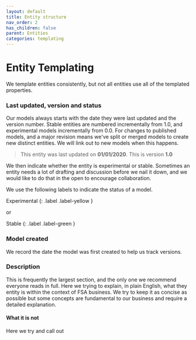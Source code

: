 ```yaml
---
layout: default
title: Entity structure
nav_order: 2
has_children: false
parent: Entities
categories: templating
---
```

# Entity Templating
We template entities consistently, but not all entities use all of the templated properties.

###  Last updated, version and status
Our models always starts with the date they were last updated and the version number. Stable entities are numbered incrementally from 1.0, and experimental models incrementally from 0.0. For changes to published models, and a major revision means we've split or merged models to create new distinct entities. We will link out to new models when this happens.

> This entity was last updated on **01/01/2020**. This is version **1.0**

We then indicate whether the entity is experimental or stable. Sometimes an entity needs a lot of drafting and discussion before we nail it down, and we would like to do that in the open to encourage collaboration.

We use the following labels to indicate the status of a model.

Experimental
{: .label .label-yellow }

or

Stable
{: .label .label-green }

### Model created
We record the date the model was first created to help us track versions.

### Description
This is frequently the largest section, and the only one we recommend everyone reads in full. Here we trying to explain, in plain English, what they entity is within the context of FSA business. We try to keep it as concise as possible but some concepts are fundamental to our business and require a detailed explanation.

#### What it is not
Here we try and call out
